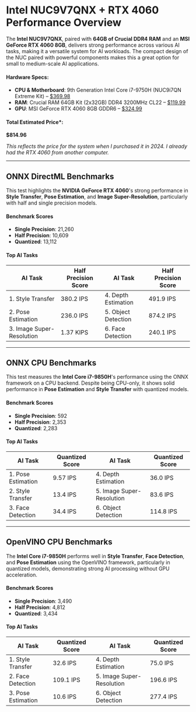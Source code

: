 # Intel NUC9V7QNX + RTX 4060 Performance Overview

The **Intel NUC9V7QNX**, paired with **64GB of Crucial DDR4 RAM** and an **MSI GeForce RTX 4060 8GB**, delivers strong performance across various AI tasks, making it a versatile system for AI workloads. The compact design of the NUC paired with powerful components makes this a great option for small to medium-scale AI applications.

#### **Hardware Specs:**
- **CPU & Motherboard**: 9th Generation Intel Core i7-9750H (NUC9i7QN Extreme Kit) – [$369.98](https://amzn.to/3WQg1uV)
- **RAM**: Crucial RAM 64GB Kit (2x32GB) DDR4 3200MHz CL22 – [$119.99](https://amzn.to/3XccY1q)
- **GPU**: MSI GeForce RTX 4060 8GB GDDR6 – [$324.99](https://amzn.to/3YTfXgy)

#### **Total Estimated Price***:  
**$814.96**

*This reflects the price for the system when I purchased it in 2024. I already had the RTX 4060 from another computer.*

---

## **ONNX DirectML Benchmarks**

This test highlights the **NVIDIA GeForce RTX 4060**'s strong performance in **Style Transfer**, **Pose Estimation**, and **Image Super-Resolution**, particularly with half and single precision models.

#### **Benchmark Scores**  
- **Single Precision**: 21,260  
- **Half Precision**: 10,609  
- **Quantized**: 13,112  

#### **Top AI Tasks**

| **AI Task**               | **Half Precision Score** | **AI Task**         | **Half Precision Score** |
| ------------------------- | ------------------------ | ------------------- | ------------------------ |
| 1. Style Transfer         | 380.2 IPS                | 4. Depth Estimation | 491.9 IPS                |
| 2. Pose Estimation        | 236.0 IPS                | 5. Object Detection | 874.2 IPS                |
| 3. Image Super-Resolution | 1.37 KIPS                | 6. Face Detection   | 240.1 IPS                |

---

## **ONNX CPU Benchmarks**

This test measures the **Intel Core i7-9850H**'s performance using the ONNX framework on a CPU backend. Despite being CPU-only, it shows solid performance in **Pose Estimation** and **Style Transfer** with quantized models.

#### **Benchmark Scores**  
- **Single Precision**: 592  
- **Half Precision**: 2,353  
- **Quantized**: 2,283  

#### **Top AI Tasks**

| **AI Task**        | **Quantized Score** | **AI Task**               | **Quantized Score** |
| ------------------ | ------------------- | ------------------------- | ------------------- |
| 1. Pose Estimation | 9.57 IPS            | 4. Depth Estimation       | 36.0 IPS            |
| 2. Style Transfer  | 13.4 IPS            | 5. Image Super-Resolution | 83.6 IPS            |
| 3. Face Detection  | 34.4 IPS            | 6. Object Detection       | 114.8 IPS           |

---

## **OpenVINO CPU Benchmarks**

The **Intel Core i7-9850H** performs well in **Style Transfer**, **Face Detection**, and **Pose Estimation** using the OpenVINO framework, particularly in quantized models, demonstrating strong AI processing without GPU acceleration.

#### **Benchmark Scores**  
- **Single Precision**: 3,490  
- **Half Precision**: 4,812  
- **Quantized**: 3,434  

#### **Top AI Tasks**

| **AI Task**        | **Quantized Score** | **AI Task**               | **Quantized Score** |
| ------------------ | ------------------- | ------------------------- | ------------------- |
| 1. Style Transfer  | 32.6 IPS            | 4. Depth Estimation       | 75.0 IPS            |
| 2. Face Detection  | 109.1 IPS           | 5. Image Super-Resolution | 196.6 IPS           |
| 3. Pose Estimation | 10.6 IPS            | 6. Object Detection       | 277.4 IPS           |

